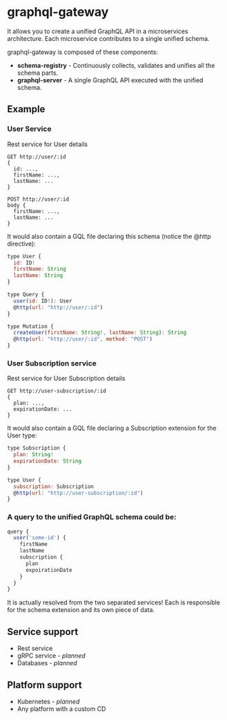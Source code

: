 # graphql-gateway
It allows you to create a unified GraphQL API in a microservices architecture. Each microservice contributes to a single unified schema.

graphql-gateway is composed of these components:
* **schema-registry** - Continuously collects, validates and unifies all the schema parts.  
* **graphql-server** - A single GraphQL API executed with the unified schema.

## Example
### User Service
Rest service for User details
```
GET http://user/:id
{
  id: ...,
  firstName: ...,
  lastName: ...
}

POST http://user/:id
body {
  firstName: ...,
  lastName: ...
}
```

It would also contain a GQL file declaring this schema (notice the @http directive):
```js
type User {
  id: ID!
  firstName: String
  lastName: String
}

type Query {
  user(id: ID!): User
  @http(url: "http://user/:id")
}

type Mutation {
  createUser(firstName: String!, lastName: String): String
  @http(url: "http://user/:id", method: "POST")
}
```
### User Subscription service
Rest service for User Subscription details
```
GET http://user-subscription/:id
{
  plan: ...,
  expirationDate: ...
}
```

It would also contain a GQL file declaring a Subscription extension for the User type:
```js
type Subscription {
  plan: String!
  expirationDate: String
}

type User {
  subscription: Subscription
  @http(url: "http://user-subscription/:id")
}
```

### A query to the unified GraphQL schema could be:
```js
query {
  user('some-id') {
    firstName
    lastName
    subscription {
      plan
      expoirationDate
    }
  }
}
```

It is actually resolved from the two separated services! Each is responsible for the schema extension and its own piece of data.

## Service support
* Rest service
* gRPC service - _planned_
* Databases - _planned_

## Platform support
* Kubernetes - _planned_
* Any platform with a custom CD
